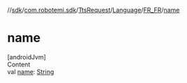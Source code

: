 //[sdk](../../../../../index.md)/[com.robotemi.sdk](../../../index.md)/[TtsRequest](../../index.md)/[Language](../index.md)/[FR_FR](index.md)/[name](name.md)



# name  
[androidJvm]  
Content  
val [name](name.md): [String](https://kotlinlang.org/api/latest/jvm/stdlib/kotlin/-string/index.html)  



